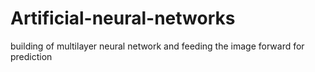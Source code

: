 # Artificial-neural-networks
building of multilayer neural network and feeding the image forward for prediction
